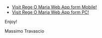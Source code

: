 - [Visit Rege O Maria Web App form Mobile!](https://webapp.regeomaria.net/)
- [Visit Rege O Maria Web App form PC!](https://app.regeomaria.net/)

Enjoy!

Massimo Travascio
